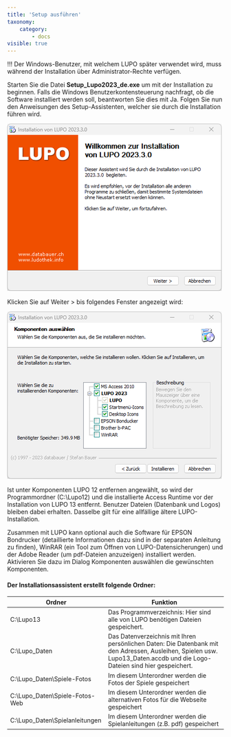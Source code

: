 ```yaml
---
title: 'Setup ausführen'
taxonomy:
    category:
        - docs
visible: true
---
```


!!! Der Windows-Benutzer, mit welchem LUPO später verwendet wird, muss während der Installation über Administrator-Rechte verfügen.

Starten Sie die Datei **Setup_Lupo2023_de.exe** um mit der Installation zu beginnen. Falls die Windows Benutzerkontensteuerung nachfragt, ob die Software installiert werden soll, beantworten Sie dies mit Ja. Folgen Sie nun den Anweisungen des Setup-Assistenten, welcher sie durch die Installation führen wird.

![Install](../../images/install-welcome.png)

Klicken Sie auf <span class="btn-lupo">Weiter ></span> bis folgendes Fenster angezeigt wird:

![Install](../../images/install-components.png)

Ist unter Komponenten LUPO 12 entfernen angewählt, so wird der Programmordner (C:\\Lupo12) und die installierte Access Runtime vor der Installation von LUPO 13 entfernt. Benutzer Dateien (Datenbank und Logos) bleiben dabei erhalten. Dasselbe gilt für eine allfällige ältere LUPO-Installation.

Zusammen mit LUPO kann optional auch die Software für EPSON Bondrucker (detaillierte Informationen dazu sind in der separaten Anleitung zu finden), WinRAR (ein Tool zum Öffnen von LUPO-Datensicherungen) und der Adobe Reader (um pdf-Dateien anzuzeigen) installiert werden. Aktivieren Sie dazu im Dialog Komponenten auswählen die gewünschten Komponenten.

#### Der Installationsassistent erstellt folgende Ordner:

| Ordner | Funktion |
| ------ | ----------- |
|C:\Lupo13 | Das Programmverzeichnis: Hier sind alle von LUPO benötigen Dateien gespeichert. |
|C:\Lupo_Daten | Das Datenverzeichnis mit Ihren persönlichen Daten: Die Datenbank mit den Adressen, Ausleihen, Spielen usw. Lupo13_Daten.accdb und die Logo-Dateien sind hier gespeichert. |
|C:\Lupo_Daten\Spiele-Fotos | Im diesem Unterordner werden die Fotos der Spiele gespeichert |
|C:\Lupo_Daten\Spiele-Fotos-Web | Im diesem Unterordner werden die alternativen Fotos für die Webseite gespeichert |
|C:\Lupo_Daten\Spielanleitungen | Im diesem Unterordner werden die Spielanleitungen (z.B. pdf) gespeichert |



